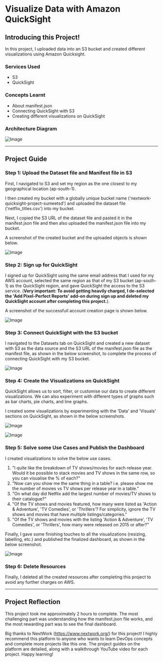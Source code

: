 # Visualize Data with Amazon QuickSight

## Introducing this Project!

In this project, I uploaded data into an S3 bucket and created different visualizations using Amazon Quicksight.

### Services Used

- S3
- QuickSight

### Concepts Learnt

- About manifest.json
- Connecting QuickSight with S3
- Creating different visualizations on QuickSight

### Architecture Diagram

![Image](https://github.com/sumeet15n/visualizations-with-QuickSight/blob/master/Screenshots/SS0.png)

---

## Project Guide

### Step 1: Upload the Dataset file and Manifest file in S3

First, I navigated to S3 and set my region as the one closest to my geographical location (ap-south-1).

I then created my bucket with a globally unique bucket name ('nextwork-quicksight-project-sumeetsd') and uploaded the dataset file ('netflix_titles.csv') into my bucket.

Next, I copied the S3 URL of the dataset file and pasted it in the manifest.json file and then also uploaded the manifest.json file into my bucket.

A screenshot of the created bucket and the uploaded objects is shown below.

![Image](https://github.com/sumeet15n/visualizations-with-QuickSight/blob/master/Screenshots/SS1.JPG)

### Step 2: Sign up for QuickSight

I signed up for QuickSight using the same email address that I used for my AWS account, selected the same region as that of my S3 bucket (ap-south-1) as the QuickSight region, and gave QuickSight the access to the S3 service. (**Very important: To avoid getting heavily charged, I de-selected the 'Add Pixel-Perfect Reports' add-on during sign up and deleted my QuickSight account after completing this project.**).

A screenshot of the successfull account creation page is shown below.

![Image](https://github.com/sumeet15n/visualizations-with-QuickSight/blob/master/Screenshots/SS2.JPG)

### Step 3: Connect QuickSight with the S3 bucket

I navigated to the Datasets tab on QuickSight and created a new dataset with S3 as the data source and the S3 URL of the manifest.json file as the manifest file, as shown in the below screenshot, to complete the process of connecting QuickSight with my S3 bucket.

![Image](https://github.com/sumeet15n/visualizations-with-QuickSight/blob/master/Screenshots/SS3.JPG)

### Step 4: Create the Visualizations on QuickSight

QuickSight allows us to sort, filter, or customise our data to create different visualizations. We can also experiment with different types of graphs such as bar charts, pie charts, and line graphs.

I created some visualizations by experimenting with the 'Data' and 'Visuals' sections on QuickSight, as shown in the below screenshots.

![Image](https://github.com/sumeet15n/visualizations-with-QuickSight/blob/master/Screenshots/SS4.JPG)

![Image](https://github.com/sumeet15n/visualizations-with-QuickSight/blob/master/Screenshots/SS5.JPG)

### Step 5: Solve some Use Cases and Publish the Dashboard

I created visualizations to solve the below use cases.
1. "I quite like the breakdown of TV shows/movies for each release year. Would it be possible to stack movies and TV shows in the same row, so you can visualise the % of each?"
2. "Now can you show me the same thing in a table? i.e. please show me the number of movies vs TV shows per release year in a table."
3. "On what day did Netflix add the largest number of movies/TV shows to their catalogue?"
4. "Of the TV shows and movies featured, how many were listed as 'Action & Adventure', 'TV Comedies', or 'Thrillers'? For simplicity, ignore the TV shows and movies that have multiple listings/categories."
5. "Of the TV shows and movies with the listing 'Action & Adventure', 'TV Comedies', or 'Thrillers', how many were released on 2015 or after?"

Finally, I gave some finishing touches to all the visualizations (resizing, labelling, etc.) and published the finalized dashboard, as shown in the below screenshot.

![Image](https://github.com/sumeet15n/visualizations-with-QuickSight/blob/master/Screenshots/SS6.JPG)

### Step 6: Delete Resources

Finally, I deleted all the created resources after completing this project to avoid any further charges on AWS.

---

## Project Reflection

This project took me approximately 2 hours to complete. The most challenging part was understanding how the manifest.json file works, and the most rewarding part was to see the final dashboard.

Big thanks to NextWork (https://www.nextwork.org/) for this project! I highly recommend this platform to anyone who wants to learn DevOps concepts and complete more projects like this one. The project guides on the platform are detailed, along with a walkthrough YouTube video for each project. Happy learning!